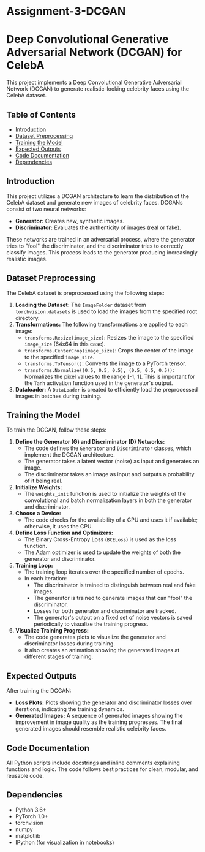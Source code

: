 # Assignment-3-DCGAN

# Deep Convolutional Generative Adversarial Network (DCGAN) for CelebA

This project implements a Deep Convolutional Generative Adversarial Network (DCGAN) to generate realistic-looking celebrity faces using the CelebA dataset.

## Table of Contents

* [Introduction](#introduction)
* [Dataset Preprocessing](#dataset-preprocessing)
* [Training the Model](#training-the-model)
* [Expected Outputs](#expected-outputs)
* [Code Documentation](#code-documentation)
* [Dependencies](#dependencies)

## Introduction

This project utilizes a DCGAN architecture to learn the distribution of the CelebA dataset and generate new images of celebrity faces. DCGANs consist of two neural networks:

* **Generator:** Creates new, synthetic images.
* **Discriminator:** Evaluates the authenticity of images (real or fake).

These networks are trained in an adversarial process, where the generator tries to "fool" the discriminator, and the discriminator tries to correctly classify images. This process leads to the generator producing increasingly realistic images.

## Dataset Preprocessing

The CelebA dataset is preprocessed using the following steps:

1.  **Loading the Dataset:** The `ImageFolder` dataset from `torchvision.datasets` is used to load the images from the specified root directory.
2.  **Transformations:** The following transformations are applied to each image:
    * `transforms.Resize(image_size)`: Resizes the image to the specified `image_size` (64x64 in this case).
    * `transforms.CenterCrop(image_size)`: Crops the center of the image to the specified `image_size`.
    * `transforms.ToTensor()`: Converts the image to a PyTorch tensor.
    * `transforms.Normalize((0.5, 0.5, 0.5), (0.5, 0.5, 0.5))`: Normalizes the pixel values to the range [-1, 1]. This is important for the `Tanh` activation function used in the generator's output.
3.  **Dataloader:** A `DataLoader` is created to efficiently load the preprocessed images in batches during training.

## Training the Model

To train the DCGAN, follow these steps:

1.  **Define the Generator (G) and Discriminator (D) Networks:**
    * The code defines the `Generator` and `Discriminator` classes, which implement the DCGAN architecture.
    * The generator takes a latent vector (noise) as input and generates an image.
    * The discriminator takes an image as input and outputs a probability of it being real.
2.  **Initialize Weights:**
    * The `weights_init` function is used to initialize the weights of the convolutional and batch normalization layers in both the generator and discriminator.
3.  **Choose a Device:**
    * The code checks for the availability of a GPU and uses it if available; otherwise, it uses the CPU.
4.  **Define Loss Function and Optimizers:**
    * The Binary Cross-Entropy Loss (`BCELoss`) is used as the loss function.
    * The Adam optimizer is used to update the weights of both the generator and discriminator.
5.  **Training Loop:**
    * The training loop iterates over the specified number of epochs.
    * In each iteration:
        * The discriminator is trained to distinguish between real and fake images.
        * The generator is trained to generate images that can "fool" the discriminator.
        * Losses for both generator and discriminator are tracked.
        * The generator's output on a fixed set of noise vectors is saved periodically to visualize the training progress.
6.  **Visualize Training Progress:**
    * The code generates plots to visualize the generator and discriminator losses during training.
    * It also creates an animation showing the generated images at different stages of training.

## Expected Outputs

After training the DCGAN:

* **Loss Plots:** Plots showing the generator and discriminator losses over iterations, indicating the training dynamics.
* **Generated Images:** A sequence of generated images showing the improvement in image quality as the training progresses. The final generated images should resemble realistic celebrity faces.

## Code Documentation

All Python scripts include docstrings and inline comments explaining functions and logic. The code follows best practices for clean, modular, and reusable code.

## Dependencies

* Python 3.6+
* PyTorch 1.0+
* torchvision
* numpy
* matplotlib
* IPython (for visualization in notebooks)
